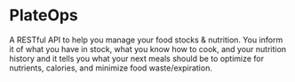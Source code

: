 # PlateOps
A RESTful API to help you manage your food stocks &amp; nutrition. You inform it of what you have in stock, what you know how to cook, and your nutrition history and it tells you what your next meals should be to optimize for nutrients, calories, and minimize food waste/expiration.
